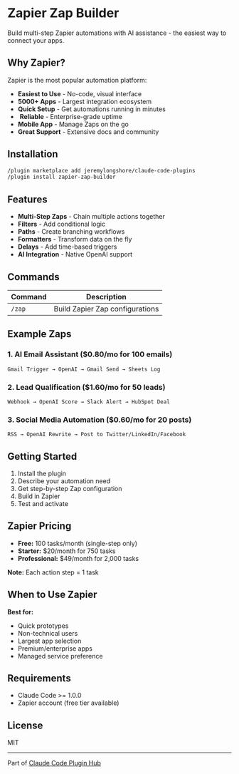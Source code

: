 # Zapier Zap Builder

Build multi-step Zapier automations with AI assistance - the easiest way to connect your apps.

## Why Zapier?

Zapier is the most popular automation platform:

-  **Easiest to Use** - No-code, visual interface
-  **5000+ Apps** - Largest integration ecosystem
-  **Quick Setup** - Get automations running in minutes
- ️ **Reliable** - Enterprise-grade uptime
-  **Mobile App** - Manage Zaps on the go
-  **Great Support** - Extensive docs and community

## Installation

```bash
/plugin marketplace add jeremylongshore/claude-code-plugins
/plugin install zapier-zap-builder
```

## Features

- **Multi-Step Zaps** - Chain multiple actions together
- **Filters** - Add conditional logic
- **Paths** - Create branching workflows
- **Formatters** - Transform data on the fly
- **Delays** - Add time-based triggers
- **AI Integration** - Native OpenAI support

## Commands

| Command | Description |
|---------|-------------|
| `/zap` | Build Zapier Zap configurations |

## Example Zaps

### 1. AI Email Assistant ($0.80/mo for 100 emails)
```
Gmail Trigger → OpenAI → Gmail Send → Sheets Log
```

### 2. Lead Qualification ($1.60/mo for 50 leads)
```
Webhook → OpenAI Score → Slack Alert → HubSpot Deal
```

### 3. Social Media Automation ($0.60/mo for 20 posts)
```
RSS → OpenAI Rewrite → Post to Twitter/LinkedIn/Facebook
```

## Getting Started

1. Install the plugin
2. Describe your automation need
3. Get step-by-step Zap configuration
4. Build in Zapier
5. Test and activate

## Zapier Pricing

- **Free:** 100 tasks/month (single-step only)
- **Starter:** $20/month for 750 tasks
- **Professional:** $49/month for 2,000 tasks

**Note:** Each action step = 1 task

## When to Use Zapier

**Best for:**
- Quick prototypes
- Non-technical users
- Largest app selection
- Premium/enterprise apps
- Managed service preference

## Requirements

- Claude Code >= 1.0.0
- Zapier account (free tier available)

## License

MIT

---

Part of [Claude Code Plugin Hub](https://github.com/jeremylongshore/claude-code-plugins)
